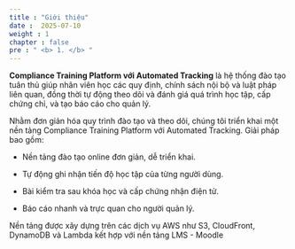```yaml
---
title : "Giới thiệu"
date :  2025-07-10 
weight : 1 
chapter : false
pre : " <b> 1. </b> "
---
```

**Compliance Training Platform với Automated Tracking** là hệ thống đào tạo tuân thủ giúp nhân viên học các quy định, chính sách nội bộ và luật pháp liên quan, đồng thời tự động theo dõi và đánh giá quá trình học tập, cấp chứng chỉ, và tạo báo cáo cho quản lý.


Nhằm đơn giản hóa quy trình đào tạo và theo dõi, chúng tôi triển khai một nền tảng Compliance Training Platform với Automated Tracking. Giải pháp bao gồm:

- Nền tảng đào tạo online đơn giản, dễ triển khai.

- Tự động ghi nhận tiến độ học tập của từng người dùng.

- Bài kiểm tra sau khóa học và cấp chứng nhận điện tử.

- Báo cáo nhanh và trực quan cho người quản lý.


Nền tảng được xây dựng trên các dịch vụ AWS như S3, CloudFront, DynamoDB và Lambda kết hợp với nền tảng LMS - Moodle